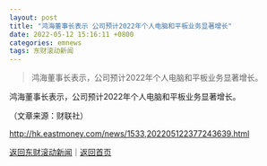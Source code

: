 ```yaml
---
layout: post
title: "鸿海董事长表示 公司预计2022年个人电脑和平板业务显著增长"
date: 2022-05-12 15:16:11 +0800
categories: emnews
tags: 东财滚动新闻
---
```

> 鸿海董事长表示，公司预计2022年个人电脑和平板业务显著增长。

<p>鸿海董事长表示，公司预计2022年个人电脑和平板业务显著增长。 </p><p class="em_media">（文章来源：财联社）</p>

<http://hk.eastmoney.com/news/1533,202205122377243639.html>

[返回东财滚动新闻](//finews.withounder.com/emnews/)｜[返回首页](//finews.withounder.com/)